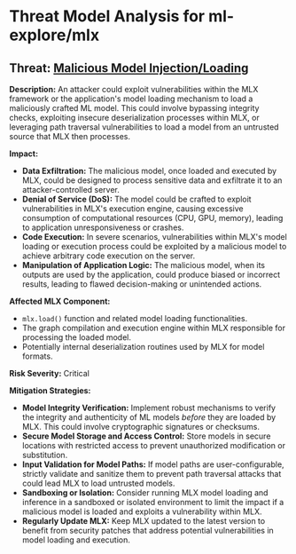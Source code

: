 # Threat Model Analysis for ml-explore/mlx

## Threat: [Malicious Model Injection/Loading](./threats/malicious_model_injectionloading.md)

**Description:** An attacker could exploit vulnerabilities within the MLX framework or the application's model loading mechanism to load a maliciously crafted ML model. This could involve bypassing integrity checks, exploiting insecure deserialization processes within MLX, or leveraging path traversal vulnerabilities to load a model from an untrusted source that MLX then processes.

**Impact:**
*   **Data Exfiltration:** The malicious model, once loaded and executed by MLX, could be designed to process sensitive data and exfiltrate it to an attacker-controlled server.
*   **Denial of Service (DoS):** The model could be crafted to exploit vulnerabilities in MLX's execution engine, causing excessive consumption of computational resources (CPU, GPU, memory), leading to application unresponsiveness or crashes.
*   **Code Execution:** In severe scenarios, vulnerabilities within MLX's model loading or execution process could be exploited by a malicious model to achieve arbitrary code execution on the server.
*   **Manipulation of Application Logic:** The malicious model, when its outputs are used by the application, could produce biased or incorrect results, leading to flawed decision-making or unintended actions.

**Affected MLX Component:**
*   `mlx.load()` function and related model loading functionalities.
*   The graph compilation and execution engine within MLX responsible for processing the loaded model.
*   Potentially internal deserialization routines used by MLX for model formats.

**Risk Severity:** Critical

**Mitigation Strategies:**
*   **Model Integrity Verification:** Implement robust mechanisms to verify the integrity and authenticity of ML models *before* they are loaded by MLX. This could involve cryptographic signatures or checksums.
*   **Secure Model Storage and Access Control:** Store models in secure locations with restricted access to prevent unauthorized modification or substitution.
*   **Input Validation for Model Paths:** If model paths are user-configurable, strictly validate and sanitize them to prevent path traversal attacks that could lead MLX to load untrusted models.
*   **Sandboxing or Isolation:** Consider running MLX model loading and inference in a sandboxed or isolated environment to limit the impact if a malicious model is loaded and exploits a vulnerability within MLX.
*   **Regularly Update MLX:** Keep MLX updated to the latest version to benefit from security patches that address potential vulnerabilities in model loading and execution.

